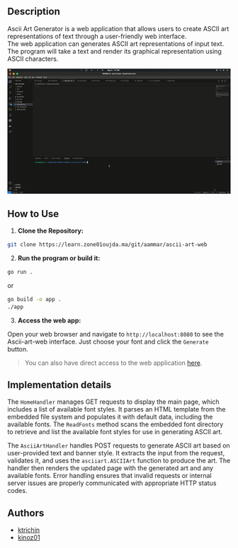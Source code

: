 ## Description
Ascii Art Generator is a web application that allows users to create ASCII art representations of text through a user-friendly web interface.  
The web application can generates ASCII art representations of input text.  
The program will take a text and render its graphical representation using ASCII characters.

<div align="center">
  <img src="asciiart/banners/example.gif" alt="Alt Text" width="1000">
</div>

## How to Use

1. **Clone the Repository:**

```bash
git clone https://learn.zone01oujda.ma/git/aammar/ascii-art-web
```

2. **Run the program or build it:**

```bash
go run .
```

or
```bash
go build -o app .
./app
```

3. **Access the web app:**

Open your web browser and navigate to `http://localhost:8080` to see the Ascii-art-web interface. Just choose your font and click the `Generate` button.

> You can also have direct access to the web application [here](https://asciiart-ar9d.onrender.com).

## Implementation details

The `HomeHandler` manages GET requests to display the main page, which includes a list of available font styles. It parses an HTML template from the embedded file system and populates it with default data, including the available fonts. The `ReadFonts` method scans the embedded font directory to retrieve and list the available font styles for use in generating ASCII art.

The `AsciiArtHandler` handles POST requests to generate ASCII art based on user-provided text and banner style. It extracts the input from the request, validates it, and uses the `asciiart.ASCIIArt` function to produce the art. The handler then renders the updated page with the generated art and any available fonts. Error handling ensures that invalid requests or internal server issues are properly communicated with appropriate HTTP status codes.

## Authors

- [ktrichin](https://github.com/khalidrika)
- [kinoz01](https://github.com/kinoz01)
